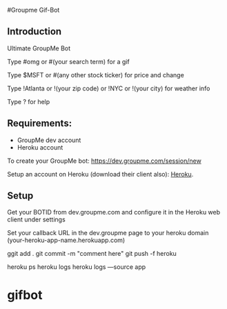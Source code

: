 #Groupme Gif-Bot

## Introduction

Ultimate GroupMe Bot

Type #omg or #(your search term) for a gif

Type $MSFT or #(any other stock ticker) for price and change

Type !Atlanta or !(your zip code) or !NYC or !(your city) for weather info

Type ? for help

## Requirements:

  * GroupMe dev account
  * Heroku account

To create your GroupMe bot:
https://dev.groupme.com/session/new

Setup an account on Heroku (download their client also): 
[Heroku](http://heroku.com).

## Setup

Get your BOTID from dev.groupme.com and configure it in the Heroku web client under settings

Set your callback URL in the dev.groupme page to your heroku domain (your-heroku-app-name.herokuapp.com)

ggit add .
git commit -m "comment here"
git push -f heroku


heroku ps
heroku logs
heroku logs —source app




# gifbot
